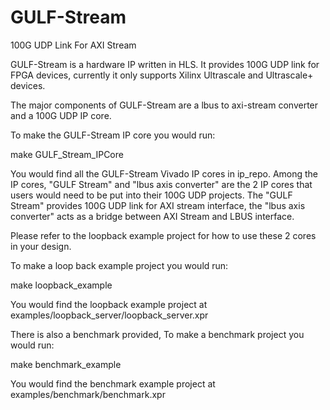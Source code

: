 # GULF-Stream
100G UDP Link For AXI Stream

GULF-Stream is a hardware IP written in HLS. It provides 100G UDP link for FPGA devices, currently it only supports Xilinx Ultrascale and Ultrascale+ devices.

The major components of GULF-Stream are a lbus to axi-stream converter and a 100G UDP IP core.

To make the GULF-Stream IP core you would run:

make GULF_Stream_IPCore

You would find all the GULF-Stream Vivado IP cores in ip_repo.
Among the IP cores, "GULF Stream" and "lbus axis converter" are the 2 IP cores that users would need to be put into their 100G UDP projects. The "GULF Stream" provides 100G UDP link for AXI stream interface, the "lbus axis converter" acts as a bridge between AXI Stream and LBUS interface.

Please refer to the loopback example project for how to use these 2 cores in your design.

To make a loop back example project you would run:

make loopback_example

You would find the loopback example project at examples/loopback_server/loopback_server.xpr

There is also a benchmark provided, To make a benchmark project you would run:

make benchmark_example

You would find the benchmark example project at examples/benchmark/benchmark.xpr
